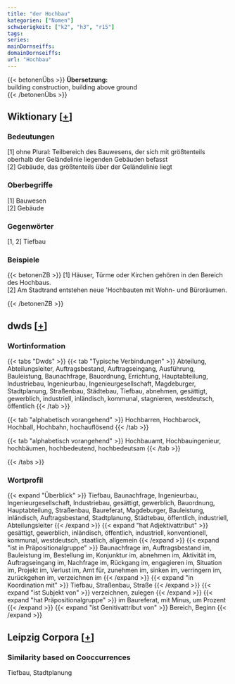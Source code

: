 ```yaml
---
title: "der Hochbau"
kategorien: ["Nomen"]
schwierigkeit: ["k2", "h3", "r15"]
tags:
series:
mainDornseiffs:
domainDornseiffs:
url: "Hochbau"
---
```


{{< betonenÜbs >}}
**Übersetzung:**  
building construction, building above ground  
{{< /betonenÜbs >}}

## Wiktionary [[+](https://de.wiktionary.org/wiki/Hochbau)]

### Bedeutungen
[1] ohne Plural: Teilbereich des Bauwesens, der sich mit größtenteils oberhalb der Geländelinie liegenden Gebäuden befasst  
[2] Gebäude, das größtenteils über der Geländelinie liegt  

### Oberbegriffe
[1] Bauwesen  
[2] Gebäude  

### Gegenwörter
[1, 2]  Tiefbau  

### Beispiele
{{< betonenZB >}}
[1] Häuser, Türme oder Kirchen gehören in den Bereich des Hochbaus.  
[2] Am Stadtrand entstehen neue 'Hochbauten mit Wohn- und Büroräumen.  

{{< /betonenZB >}}


## dwds [[+](https://www.dwds.de/wb/Hochbau)]

### Wortinformation
{{< tabs "Dwds" >}}
{{< tab "Typische Verbindungen" >}}
Abteilung, Abteilungsleiter, Auftragsbestand, Auftragseingang, Ausführung, Bauleistung, Baunachfrage, Bauordnung, Errichtung, Hauptabteilung, Industriebau, Ingenieurbau, Ingenieurgesellschaft, Magdeburger, Stadtplanung, Straßenbau, Städtebau, Tiefbau, abnehmen, gesättigt, gewerblich, industriell, inländisch, kommunal, stagnieren, westdeutsch, öffentlich
{{< /tab >}}

{{< tab "alphabetisch vorangehend" >}}
Hochbarren, Hochbarock, Hochball, Hochbahn, hochauflösend
{{< /tab >}}

{{< tab "alphabetisch vorangehend" >}}
Hochbauamt, Hochbauingenieur, hochbäumen, hochbedeutend, hochbedeutsam
{{< /tab >}}

{{< /tabs >}}

### Wortprofil
{{< expand "Überblick" >}} Tiefbau, Baunachfrage, Ingenieurbau, Ingenieurgesellschaft, Industriebau, gesättigt, gewerblich, Bauordnung, Hauptabteilung, Straßenbau, Baureferat, Magdeburger, Bauleistung, inländisch, Auftragsbestand, Stadtplanung, Städtebau, öffentlich, industriell, Abteilungsleiter {{< /expand >}}
{{< expand "hat Adjektivattribut" >}} gesättigt, gewerblich, inländisch, öffentlich, industriell, konventionell, kommunal, westdeutsch, staatlich, allgemein {{< /expand >}}
{{< expand "ist in Präpositionalgruppe" >}} Baunachfrage im, Auftragsbestand im, Bauleistung im, Bestellung im, Konjunktur im, abnehmen im, Aktivität im, Auftragseingang im, Nachfrage im, Rückgang im, engagieren im, Situation im, Projekt im, Verlust im, Amt für, zunehmen im, sinken im, verringern im, zurückgehen im, verzeichnen im {{< /expand >}}
{{< expand "in Koordination mit" >}} Tiefbau, Straßenbau, Straße {{< /expand >}}
{{< expand "ist Subjekt von" >}} verzeichnen, zulegen {{< /expand >}}
{{< expand "hat Präpositionalgruppe" >}} im Baureferat, mit Minus, um Prozent {{< /expand >}}
{{< expand "ist Genitivattribut von" >}} Bereich, Beginn {{< /expand >}}

## Leipzig Corpora [[+](https://corpora.uni-leipzig.de/en/res?word=Hochbau&corpusId=deu_newscrawl-public_2018)]


### Similarity based on Cooccurrences
Tiefbau, Stadtplanung

